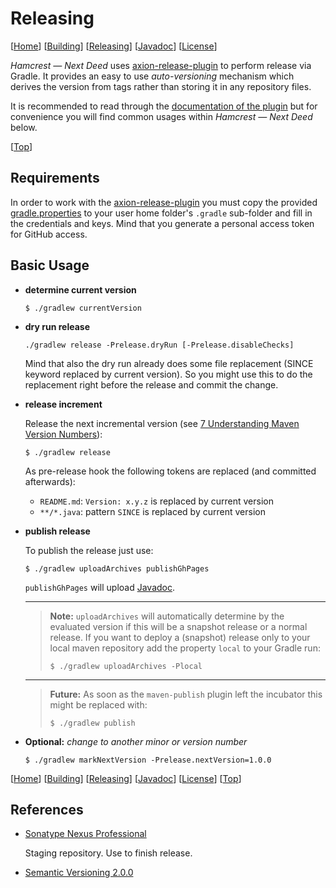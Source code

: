 # <a id="top"></a>Releasing

\[[Home][]]&nbsp;\[[Building][]]&nbsp;\[[Releasing][]]&nbsp;\[[Javadoc][]]&nbsp;\[[License][]]

*Hamcrest &mdash; Next Deed* uses [axion-release-plugin][] to perform release via Gradle. It
provides an easy to use *auto-versioning* mechanism which derives the version from tags rather
than storing it in any repository files.

It is recommended to read through the
[documentation of the plugin][axion-release-plugin-documentation] but for convenience you will
find common usages within *Hamcrest &mdash; Next Deed* below.

\[[Top][]]

## Requirements

In order to work with the [axion-release-plugin][] you must copy the provided
[gradle.properties][] to your user home folder's `.gradle` sub-folder and fill in the
credentials and keys. Mind that you generate a personal access token for GitHub access. 

## Basic Usage

* **determine current version**

    ```
    $ ./gradlew currentVersion
    ```

* **dry run release**

    ```
    ./gradlew release -Prelease.dryRun [-Prelease.disableChecks]
    ```

    Mind that also the dry run already does some file replacement (SINCE keyword replaced by
    current version). So you might use this to do the replacement right before the release
    and commit the change.
    
* **release increment**

    Release the next incremental version (see [7 Understanding Maven Version Numbers][version-numbers]):

    ```
    $ ./gradlew release
    ```

    As pre-release hook the following tokens are replaced (and committed afterwards):
    
    * `README.md`: `Version: x.y.z` is replaced by current version
    * `**/*.java`: pattern `SINCE` is replaced by current version

* **publish release**

    To publish the release just use:
    
    ```
    $ ./gradlew uploadArchives publishGhPages
    ```

    `publishGhPages` will upload [Javadoc][]. 

    - - -

    > **Note:** `uploadArchives` will automatically determine by the evaluated version if this will
    be a snapshot release or a normal release. If you want to deploy a (snapshot) release only
    to your local maven repository add the property `local` to your Gradle run:
    >
    > ```
    > $ ./gradlew uploadArchives -Plocal
    > ```
    
    - - -
    
    > **Future:** As soon as the `maven-publish` plugin left the incubator this might be replaced with:
    >
    > ```
    > $ ./gradlew publish
    > ```
        
* **Optional:** *change to another minor or version number*

    ```
    $ ./gradlew markNextVersion -Prelease.nextVersion=1.0.0
    ```

\[[Home][]]&nbsp;\[[Building][]]&nbsp;\[[Releasing][]]&nbsp;\[[Javadoc][]]&nbsp;\[[License][]]&nbsp;\[[Top][]]

## References

* [Sonatype Nexus Professional][sonatype-nexus]

    Staging repository. Use to finish release.

* [Semantic Versioning 2.0.0][semantic-versioning]
 
<!-- Links -->

[axion-release-plugin]: <https://github.com/allegro/axion-release-plugin> "allegro/axion-release-plugin"
[axion-release-plugin-documentation]: <http://axion-release-plugin.readthedocs.org/en/latest/> "axion-release-plugin — axion-release-plugin latest documentation"
[version-numbers]: <https://docs.oracle.com/middleware/1212/core/MAVEN/maven_version.htm#MAVEN400> "7 Understanding Maven Version Numbers"
[sonatype-nexus]: <https://oss.sonatype.org/> "Sonatype Nexus Professional"
[semantic-versioning]: <http://semver.org/> "Semantic Versioning 2.0.0"

[gradle.properties]: <./gradle.properties>

<!-- Navigation -->

[Home]: <./README.md> "Home"
[Building]: <./BUILDING.md> "Building Hamcrest Next Deed"
[Releasing]: <./RELEASING.md> "Building Hamcrest Next Deed"
[Javadoc]: <//mmichaelis.github.io/hamcrest-nextdeed/> "Javadoc for Hamcrest Next Deed"
[License]: <./LICENSE.md> "License of Hamcrest Next Deed"
[Top]: <#top>
